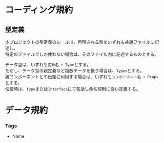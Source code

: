 # コーディング規約

## 型定義
本プロジェクトの型定義のルールは、再現される型をいずれも共通ファイルに記述し、  
特定のファイルでしか使わない場合は、そのファイル内に記述するものとする。  
  
データ型は、いずれも`変数名 + Type`とする。  
ただし、データ型の親定義など複数データを扱う場合は、`Types`とする。  
親コンポーネントとの伝搬に利用する場合は、いずれも`コンポーネント名 + Props`とする。  
伝搬時は、`Type`または`Interface`にて包括し命名規則に従い定義する。  

# データ規約

### Tags
- Name
